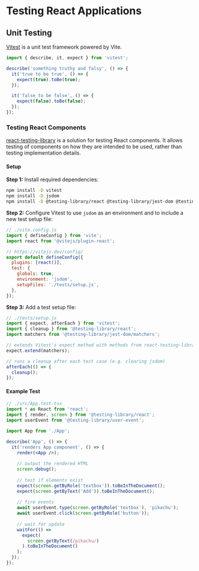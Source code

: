 # Testing React Applications

## Unit Testing

[Vitest](https://vitest.dev/guide/) is a unit test framework powered by Vite.

```js
import { describe, it, expect } from 'vitest';

describe('something truthy and falsy', () => {
  it('true to be true', () => {
    expect(true).toBe(true);
  });

  it('false to be false', () => {
    expect(false).toBe(false);
  });
});
```

### Testing React Components

[react-testing-library](https://testing-library.com/docs/react-testing-library/intro/) is a solution for testing React components. It allows testing of components on how they are intended to be used, rather than testing implementation details.

#### Setup 

**Step 1:** Install required dependencies:

```bash
npm install -D vitest
npm install -D jsdom
npm install -D @testing-library/react @testing-library/jest-dom @testing-library/user-event
```

**Step 2:** Configure Vitest to use `jsdom` as an environment and to include a new test setup file:

```js
// ./vite.config.js
import { defineConfig } from 'vite';
import react from '@vitejs/plugin-react';

// https://vitejs.dev/config/
export default defineConfig({
  plugins: [react()],
  test: {
    globals: true,
    environment: 'jsdom',
    setupFiles: './tests/setup.js',
  },
});
```

**Step 3:** Add a test setup file:

```js
// ./tests/setup.js
import { expect, afterEach } from 'vitest';
import { cleanup } from '@testing-library/react';
import matchers from '@testing-library/jest-dom/matchers';

// extends Vitest's expect method with methods from react-testing-library
expect.extend(matchers);

// runs a cleanup after each test case (e.g. clearing jsdom)
afterEach(() => {
  cleanup();
});
```

#### Example Test

```jsx
// ./src/App.test.tsx
import * as React from 'react';
import { render, screen } from '@testing-library/react';
import userEvent from '@testing-library/user-event';

import App from './App';

describe('App', () => {
  it('renders App component', () => {
    render(<App />);
    
    // output the rendered HTML
    screen.debug();
        
    // test if elements exist
    expect(screen.getByRole('textbox')).toBeInTheDocument();
    expect(screen.getByText('Add')).toBeInTheDocument();
    
    // fire events
    await userEvent.type(screen.getByRole('textbox'), 'pikachu');
    await userEvent.click(screen.getByRole('button'));
    
    // wait for update
    waitFor(() =>
      expect(
        screen.getByText(/pikachu/)
      ).toBeInTheDocument()
    );
  });
});
```
